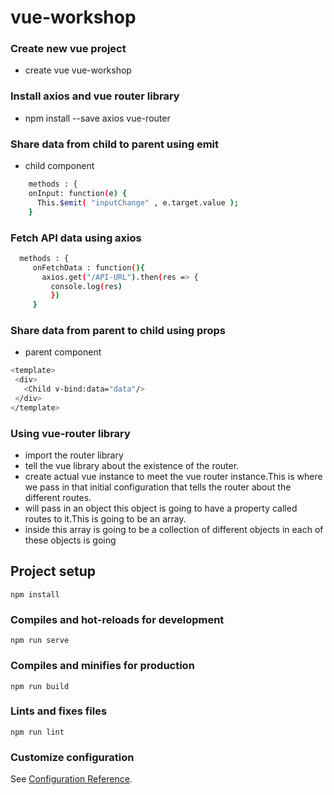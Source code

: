 # vue-workshop

### Create new vue project
 - create vue vue-workshop

### Install axios and vue router library
 - npm install --save axios vue-router
 
### Share data from child to parent using emit
- child component
```sh
    methods : {
    onInput: function(e) {
      This.$emit( "inputChange" , e.target.value );
    }
```
### Fetch API data using axios
```sh
  methods : {
     onFetchData : function(){
       axios.get("/API-URL").then(res => {
         console.log(res)
         })
     }
```
### Share data from parent to child using props
- parent component
```sh
<template>
 <div>
   <Child v-bind:data="data"/>
 </div>
</template>
```
### Using vue-router library
- import the router library
- tell the vue library about the existence of the router.
- create actual vue instance to meet the vue router instance.This is where we pass in that initial configuration that tells the router about the different routes.
- will pass in an object this object is going to have a property called routes to it.This is going to be an array.
- inside this array is going to be a collection of different objects in each of these objects is going








## Project setup

```
npm install
```

### Compiles and hot-reloads for development
```
npm run serve
```

### Compiles and minifies for production
```
npm run build
```

### Lints and fixes files
```
npm run lint
```

### Customize configuration
See [Configuration Reference](https://cli.vuejs.org/config/).
